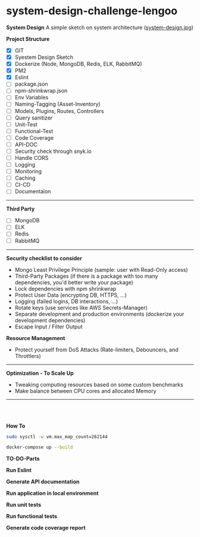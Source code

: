 # system-design-challenge-lengoo

**System Design**
  A simple sketch on system architecture ([system-design.jpg](resource/system-design.jpg))


**Project Structure**
  * [x] GIT
  * [x] Syestem Design Sketch
  * [x] Dockerize (Node, MongoDB, Redis, ELK, RabbitMQ)
  * [x] PM2
  * [x] Eslint
  * [ ] package.json
  * [ ] npm-shrinkwrap.json
  * [ ] Env Variables
  * [ ] Naming-Tagging (Asset-Inventory)
  * [ ] Models, Plugins, Routes, Controllers
  * [ ] Query sanitizer
  * [ ] Unit-Test
  * [ ] Functional-Test
  * [ ] Code Coverage
  * [ ] API-DOC
  * [ ] Security check through snyk.io
  * [ ] Handle CORS
  * [ ] Logging
  * [ ] Monitoring
  * [ ] Caching
  * [ ] CI-CD
  * [ ] Documentaion
<hr>

**Third Party**
  * [ ] MongoDB
  * [ ] ELK
  * [ ] Redis
  * [ ] RabbitMQ
<hr>

**Security checklist to consider**
* Mongo Least Privilege Principle (sample: user with Read-Only access)
* Third-Party Packages (if there is a package with too many dependencies, you'd better write your package)
* Lock dependencies with npm shrinkwrap
* Protect User Data (encrypting DB, HTTPS, ...)
* Logging (failed logins, DB interactions, ...)
* Rotate keys (use services like AWS Secrets-Manager)
* Separate development and production environments (dockerize your development dependencies)
* Escape Input / Filter Output

**Resource Management**
* Protect yourself from DoS Attacks (Rate-limiters, Debouncers, and Throttlers)
<hr>

**Optimization - To Scale Up**
* Tweaking computing resources based on some custom benchmarks
* Make balance between CPU cores and allocated Memory
<hr><br><br>


**How To**
```bash
sudo sysctl -w vm.max_map_count=262144

docker-compose up --build
```

**TO-DO-Parts**

**Run Eslint**

**Generate API documentation**

**Run application in local environment**

**Run unit tests**

**Run functional tests**

**Generate code coverage report**